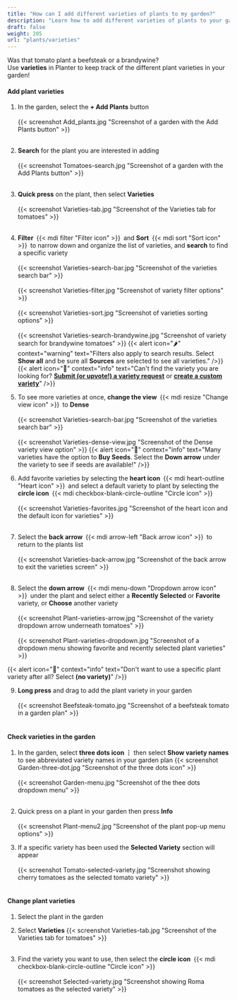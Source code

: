 ```yaml
---
title: "How can I add different varieties of plants to my garden?"
description: "Learn how to add different varieties of plants to your garden"
draft: false
weight: 205
url: "plants/varieties"
---
```


Was that tomato plant a beefsteak or a brandywine?<br />
Use **varieties** in Planter to keep track of the different plant varieties in your garden!

#### Add plant varieties
1. In the garden, select the **+ Add Plants** button<br /><br />
{{< screenshot Add_plants.jpg "Screenshot of a garden with the Add Plants button" >}}<br /><br />

2. **Search** for the plant you are interested in adding<br /><br />
{{< screenshot Tomatoes-search.jpg "Screenshot of a garden with the Add Plants button" >}}<br /><br />

3. **Quick press** on the plant, then select **Varieties**<br /><br />
{{< screenshot Varieties-tab.jpg "Screenshot of the Varieties tab for tomatoes" >}}<br /><br />

4. **Filter** {{< mdi filter "Filter icon" >}} and **Sort** {{< mdi sort "Sort icon" >}} to narrow down and organize the list of varieties, and **search** to find a specific variety<br /><br />
{{< screenshot Varieties-search-bar.jpg "Screenshot of the varieties search bar" >}}<br /><br />
{{< screenshot Varieties-filter.jpg "Screenshot of variety filter options" >}}<br /><br />
{{< screenshot Varieties-sort.jpg "Screenshot of varieties sorting options" >}}<br /><br />
{{< screenshot Varieties-search-brandywine.jpg "Screenshot of variety search for brandywine tomatoes" >}}
{{< alert icon="🌶️" context="warning" text="Filters also apply to search results. Select **Show all** and be sure all **Sources** are selected to see all varieties." />}}
{{< alert icon="🌱" context="info" text="Can't find the variety you are looking for? [**Submit (or upvote!) a variety request**](https://planter.garden/requests) or [**create a custom variety**](../../plant-information/custom-varieties/)" />}}

5. To see more varieties at once, **change the view** {{< mdi resize "Change view icon" >}} to **Dense**<br /><br />
{{< screenshot Varieties-search-bar.jpg "Screenshot of the varieties search bar" >}}<br /><br />
{{< screenshot Varieties-dense-view.jpg "Screenshot of the Dense variety view option" >}}
{{< alert icon="🍅" context="info" text="Many varieties have the option to **Buy Seeds**. Select the **Down arrow** under the variety to see if seeds are available!" />}}

6. Add favorite varieties by selecting the **heart icon** {{< mdi heart-outline "Heart icon" >}} and select a default variety to plant by selecting the **circle icon** {{< mdi checkbox-blank-circle-outline "Circle icon" >}}<br /><br />
{{< screenshot Varieties-favorites.jpg "Screenshot of the heart icon and the default icon for varieties" >}}<br /><br />

7. Select the **back arrow** {{< mdi arrow-left "Back arrow icon" >}} to return to the plants list<br /><br />
{{< screenshot Varieties-back-arrow.jpg "Screenshot of the back arrow to exit the varieties screen" >}}<br /><br />

8. Select the **down arrow** {{< mdi menu-down "Dropdown arrow icon" >}} under the plant and select either a **Recently Selected** or **Favorite** variety, or **Choose** another variety<br /><br />
{{< screenshot Plant-varieties-arrow.jpg "Screenshot of the variety dropdown arrow underneath tomatoes" >}}<br /><br />
{{< screenshot Plant-varieties-dropdown.jpg "Screenshot of a dropdown menu showing favorite and recently selected plant varieties" >}}

{{< alert icon="🧄" context="info" text="Don't want to use a specific plant variety after all? Select **(no variety)**" />}}

9. **Long press** and drag to add the plant variety in your garden<br /><br />
{{< screenshot Beefsteak-tomato.jpg "Screenshot of a beefsteak tomato in a garden plan" >}}<br /><br />

#### Check varieties in the garden
1. In the garden, select **three dots icon ⋮** then select **Show variety names** to see abbreviated variety names in your garden plan
{{< screenshot Garden-three-dot.jpg "Screenshot of the three dots icon" >}}<br /><br />
{{< screenshot Garden-menu.jpg "Screenshot of the thee dots dropdown menu" >}}<br /><br />

2. Quick press on a plant in your garden then press **Info**<br /><br />
{{< screenshot Plant-menu2.jpg "Screenshot of the plant pop-up menu options" >}}

3. If a specific variety has been used the **Selected Variety** section will appear<br /><br />
{{< screenshot Tomato-selected-variety.jpg "Screenshot showing cherry tomatoes as the selected tomato variety" >}}<br /><br />

#### Change plant varieties
1. Select the plant in the garden

2. Select **Varieties**
{{< screenshot Varieties-tab.jpg "Screenshot of the Varieties tab for tomatoes" >}}<br /><br />

3. Find the variety you want to use, then select the **circle icon** {{< mdi checkbox-blank-circle-outline "Circle icon" >}}<br /><br />
{{< screenshot Selected-variety.jpg "Screenshot showing Roma tomatoes as the selected variety" >}}
